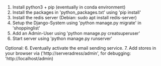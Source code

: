 1. Install python3 + pip (eventually in conda environment)
2. Install the packages in 'python_packages.txt' using 'pip install'
3. Install the redis server (Debian: sudo apt install redis-server)
4. Setup the Django-System using 'python manage.py migrate' in 'shoppinglist'
5. Add an Admin-User using 'python manage.py creatsuperuser'
6. Start server using 'python manage.py runserver'

Optional:
6. Eventually activate the email sending service.
7. Add stores in your browser via ('http://serveradress/admin', for debugging: 'http://localhost/admin)
